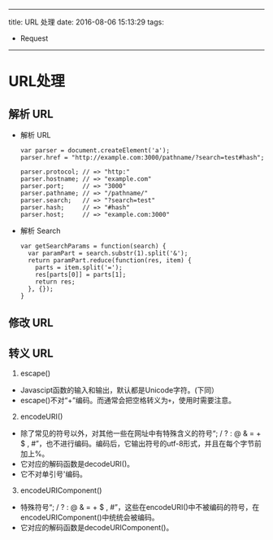 ----
title: URL 处理
date: 2016-08-06 15:13:29
tags:
- Request
----
# URL处理

## 解析 URL
- 解析 URL
  ```
  var parser = document.createElement('a');    
  parser.href = "http://example.com:3000/pathname/?search=test#hash";    
  
  parser.protocol; // => "http:"    
  parser.hostname; // => "example.com"    
  parser.port;     // => "3000"    
  parser.pathname; // => "/pathname/"    
  parser.search;   // => "?search=test"    
  parser.hash;     // => "#hash"    
  parser.host;     // => "example.com:3000"
  ```
- 解析 Search
  ```
  var getSearchParams = function(search) {
    var paramPart = search.substr(1).split('&');
    return paramPart.reduce(function(res, item) {
      parts = item.split('=');
      res[parts[0]] = parts[1];
      return res;
    }, {});
  }
  ```

## 修改 URL

## 转义 URL

1. escape()
  - Javascipt函数的输入和输出，默认都是Unicode字符。(下同）
  - escape()不对“+”编码。而通常会把空格转义为`+`，使用时需要注意。
2. encodeURI()
  - 除了常见的符号以外，对其他一些在网址中有特殊含义的符号“; / ? : @ & = + $ , #”，也不进行编码。编码后，它输出符号的utf-8形式，并且在每个字节前加上%。
  - 它对应的解码函数是decodeURI()。
  - 它不对单引号'编码。
3. encodeURIComponent()
  - 特殊符号“; / ? : @ & = + $ , #”，这些在encodeURI()中不被编码的符号，在encodeURIComponent()中统统会被编码。
  - 它对应的解码函数是decodeURIComponent()。
